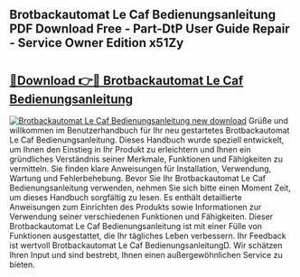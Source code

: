 ## Brotbackautomat Le Caf Bedienungsanleitung PDF Download Free - Part-DtP User Guide Repair - Service Owner Edition x51Zy

# <h2><a href="http://df2z2b8.blite.top/?on=Brotbackautomat+Le+Caf+Bedienungsanleitung">🔗Download 👉🔴 Brotbackautomat Le Caf Bedienungsanleitung</a></h2>

[![Brotbackautomat Le Caf Bedienungsanleitung new download](https://i.imgur.com/lujVjoI.png)](http://df2z2b8.blite.top/?on=Brotbackautomat+Le+Caf+Bedienungsanleitung)
Grüße und willkommen im Benutzerhandbuch für Ihr neu gestartetes Brotbackautomat Le Caf Bedienungsanleitung. Dieses Handbuch wurde speziell entwickelt, um Ihnen den Einstieg in Ihr Produkt zu erleichtern und Ihnen ein gründliches Verständnis seiner Merkmale, Funktionen und Fähigkeiten zu vermitteln. Sie finden klare Anweisungen für Installation, Verwendung, Wartung und Fehlerbehebung. Bevor Sie Ihr Brotbackautomat Le Caf Bedienungsanleitung verwenden, nehmen Sie sich bitte einen Moment Zeit, um dieses Handbuch sorgfältig zu lesen. Es enthält detaillierte Anweisungen zum Einrichten des Produkts sowie Informationen zur Verwendung seiner verschiedenen Funktionen und Fähigkeiten. Dieser Brotbackautomat Le Caf Bedienungsanleitung ist mit einer Fülle von Funktionen ausgestattet, die Ihr tägliches Leben verbessern. Ihr Feedback ist wertvoll Brotbackautomat Le Caf BedienungsanleitungD. Wir schätzen Ihren Input und sind bestrebt, Ihnen einen außergewöhnlichen Service zu bieten.
